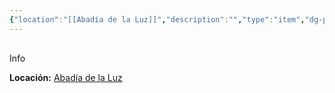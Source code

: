 ```yaml
---
{"location":"[[Abadía de la Luz]]","description":"","type":"item","dg-publish-dm":true,"dg-publish":false,"permalink":"/items/fragmento-de-luz/","dgPassFrontmatter":true}
---
```


<p><span><div data-callout-metadata="" data-callout-fold="" data-callout="info" class="callout node-insert-event"><div class="callout-title" dir="auto"><div class="callout-icon"><svg width="16" height="16"></svg></div><div class="callout-title-inner">Info</div></div><div class="callout-content">
<p dir="auto"><strong>Locación:</strong> <a data-tooltip-position="top" aria-label="Lugares/Abadía de la Luz.md" data-href="Lugares/Abadía de la Luz.md" href="Lugares/Abadía de la Luz.md" class="internal-link" target="_blank" rel="noopener nofollow">Abadía de la Luz</a></p>
</div></div></span></p>